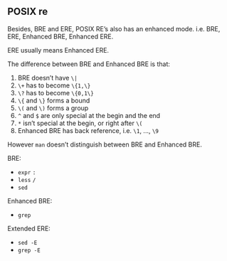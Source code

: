## POSIX re

Besides, BRE and ERE, POSIX RE’s also has an enhanced mode. i.e. BRE, ERE,
Enhanced BRE, Enhanced ERE.

ERE usually means Enhanced ERE.

The difference between BRE and Enhanced BRE is that:

1. BRE doesn’t have `\|`
2. `\+` has to become `\{1,\}`
3. `\?` has to become `\{0,1\}`
4. `\{` and `\}` forms a bound
5. `\(` and `\)` forms a group
6. `^` and `$` are only special at the begin and the end
7. `*` isn’t special at the begin, or right after `\(`
8. Enhanced BRE has back reference, i.e. `\1`, ..., `\9`

However `man` doesn’t distinguish between BRE and Enhanced BRE.

BRE:

- `expr` `:`
- `less` `/`
- `sed`

Enhanced BRE:

- `grep`

Extended ERE:

- `sed -E`
- `grep -E`
